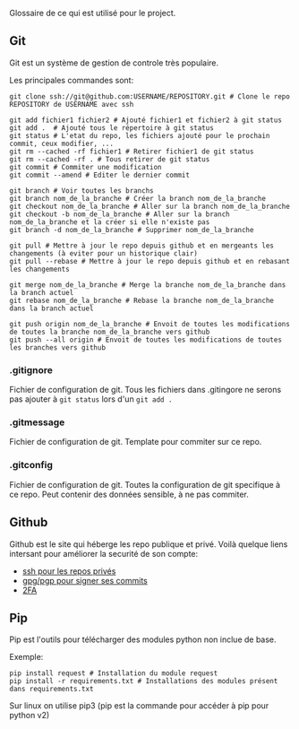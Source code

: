 Glossaire de ce qui est utilisé pour le project.

## Git

Git est un système de gestion de controle très populaire.

Les principales commandes sont:
```shell script
git clone ssh://git@github.com:USERNAME/REPOSITORY.git # Clone le repo REPOSITORY de USERNAME avec ssh

git add fichier1 fichier2 # Ajouté fichier1 et fichier2 à git status
git add .  # Ajouté tous le répertoire à git status
git status # L'etat du repo, les fichiers ajouté pour le prochain commit, ceux modifier, ...
git rm --cached -rf fichier1 # Retirer fichier1 de git status
git rm --cached -rf . # Tous retirer de git status
git commit # Commiter une modification
git commit --amend # Editer le dernier commit

git branch # Voir toutes les branchs
git branch nom_de_la_branche # Créer la branch nom_de_la_branche
git checkout nom_de_la_branche # Aller sur la branch nom_de_la_branche
git checkout -b nom_de_la_branche # Aller sur la branch nom_de_la_branche et la créer si elle n'existe pas
git branch -d nom_de_la_branche # Supprimer nom_de_la_branche

git pull # Mettre à jour le repo depuis github et en mergeants les changements (à eviter pour un historique clair)
git pull --rebase # Mettre à jour le repo depuis github et en rebasant les changements

git merge nom_de_la_branche # Merge la branche nom_de_la_branche dans la branch actuel
git rebase nom_de_la_branche # Rebase la branche nom_de_la_branche dans la branch actuel

git push origin nom_de_la_branche # Envoit de toutes les modifications de toutes la branche nom_de_la_branche vers github
git push --all origin # Envoit de toutes les modifications de toutes les branches vers github
```

### .gitignore

Fichier de configuration de git. Tous les fichiers dans .gitingore ne serons pas
 ajouter à ```git status``` lors d'un ```git add .```


### .gitmessage

Fichier de configuration de git. Template pour commiter sur ce repo.

### .gitconfig

Fichier de configuration de git. Toutes la configuration de git specifique à ce repo.
Peut contenir des données sensible, à ne pas commiter.

## Github

Github est le site qui héberge les repo publique et privé. Voilà quelque liens
 intersant pour améliorer la securité de son compte:

- [ssh pour les repos privés](https://help.github.com/en/github/authenticating-to-github/connecting-to-github-with-ssh)
- [gpg/pgp pour signer ses commits](https://help.github.com/en/github/authenticating-to-github/managing-commit-signature-verification)
- [2FA](https://help.github.com/en/github/authenticating-to-github/about-two-factor-authentication)

## Pip

Pip est l'outils pour télécharger des modules python non inclue de base.

Exemple:
```shell script
pip install request # Installation du module request
pip install -r requirements.txt # Installations des modules présent dans requirements.txt
```

Sur linux on utilise pip3 (pip est la commande pour accéder à pip pour python v2)
